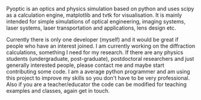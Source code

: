 Pyoptic is an optics and physics simulation based on python and uses scipy as a calculation engine, matplotlib and tvtk for visualisation.
It is mainly intended for simple simulations of optical engineering, imaging systems, laser systems, laser transportation and applications, lens design etc.

Currently there is only one developer (myself) and it would be great if people who have an interest joined. I am currently working on the diffraction calculations, something I need for my research. If there are any physics students (undergraduate, post-graduate), postdoctoral researchers and just generally interested people, please contact me and maybe start contributing some code. I am a average python programmer and am using this project to improve my skills so you don't have to be very professional. Also if you are a teacher/educator the code can be modified for teaching examples and classes, again get in touch.
